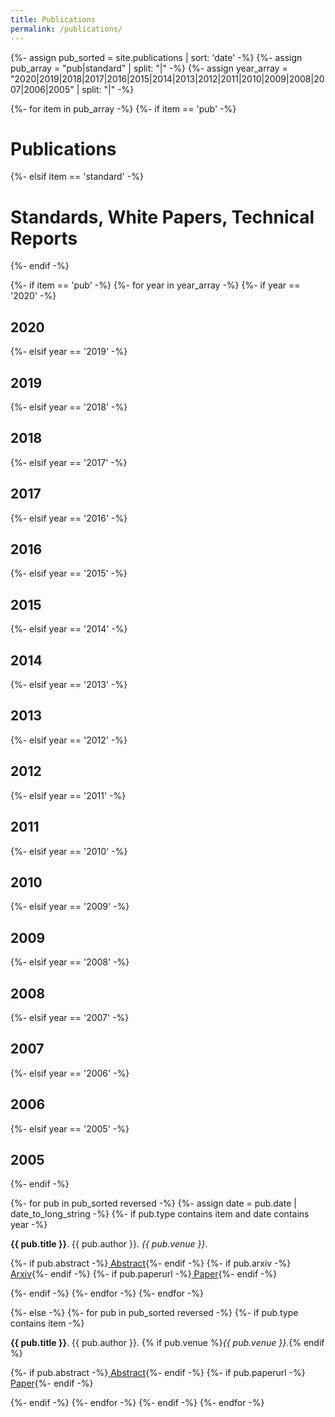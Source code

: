 ```yaml
---
title: Publications
permalink: /publications/
---
```


{%- assign pub_sorted = site.publications | sort: 'date' -%}
{%- assign pub_array = "pub|standard" | split: "|" -%}
{%- assign year_array = "2020|2019|2018|2017|2016|2015|2014|2013|2012|2011|2010|2009|2008|2007|2006|2005" | split: "|" -%}

{%- for item in pub_array -%}
{%- if item == 'pub' -%}
<h1>Publications</h1>
{%- elsif item == 'standard' -%}
<h1>Standards, White Papers, Technical Reports</h1>
{%- endif -%}

{%- if item == 'pub' -%}
{%- for year in year_array -%}
{%- if year == '2020' -%}
<h2 class="pub-year">2020</h2>
{%- elsif year == '2019' -%}
<h2 class="pub-year">2019</h2>
{%- elsif year == '2018' -%}
<h2 class="pub-year">2018</h2>
{%- elsif year == '2017' -%}
<h2 class="pub-year">2017</h2>
{%- elsif year == '2016' -%}
<h2 class="pub-year">2016</h2>
{%- elsif year == '2015' -%}
<h2 class="pub-year">2015</h2>
{%- elsif year == '2014' -%}
<h2 class="pub-year">2014</h2>
{%- elsif year == '2013' -%}
<h2 class="pub-year">2013</h2>
{%- elsif year == '2012' -%}
<h2 class="pub-year">2012</h2>
{%- elsif year == '2011' -%}
<h2 class="pub-year">2011</h2>
{%- elsif year == '2010' -%}
<h2 class="pub-year">2010</h2>
{%- elsif year == '2009' -%}
<h2 class="pub-year">2009</h2>
{%- elsif year == '2008' -%}
<h2 class="pub-year">2008</h2>
{%- elsif year == '2007' -%}
<h2 class="pub-year">2007</h2>
{%- elsif year == '2006' -%}
<h2 class="pub-year">2006</h2>
{%- elsif year == '2005' -%}
<h2 class="pub-year">2005</h2>
{%- endif -%}

{%- for pub in pub_sorted reversed -%}
{%- assign date = pub.date | date_to_long_string -%}
{%- if pub.type contains item and date contains year -%}
<div class="pub-page-grid-container">
<p class="pub-list-ref">
<b>{{ pub.title }}</b>. {{ pub.author }}. <i>{{ pub.venue }}</i>.
</p>
<p class="pub-list-ref-links">
{%- if pub.abstract -%}<a href="{{ site.baseurl }}{{ pub.url }}"><i class="fas fa-align-justify"></i> Abstract</a>{%- endif -%}
{%- if pub.arxiv -%}<span><a href="{{ pub.arxiv }}"><i class="fas fa-file-alt"></i> Arxiv</a></span>{%- endif -%}
{%- if pub.paperurl -%}<span><a href="{{ pub.paperurl }}"><i class="fas fa-file-alt"></i> Paper</a></span>{%- endif -%}
</p>
</div>
{%- endif -%}
{%- endfor -%}
{%- endfor -%}

{%- else -%}
{%- for pub in pub_sorted reversed -%}
{%- if pub.type contains item -%}
<div class="pub-page-grid-container">
<p class="pub-list-ref">
<b>{{ pub.title }}</b>. {{ pub.author }}. {% if pub.venue %}<i>{{ pub.venue }}</i>.{% endif %}
</p>
<p class="pub-list-ref-links">
{%- if pub.abstract -%}<a href="{{ site.baseurl }}{{ pub.url }}"><i class="fas fa-align-justify"></i> Abstract</a>{%- endif -%}
{%- if pub.paperurl -%}<a href="{{ pub.paperurl }}"><i class="fas fa-file-alt"></i> Paper</a>{%- endif -%}
</p>
</div>
{%- endif -%}
{%- endfor -%}
{%- endif -%}
{%- endfor -%}
